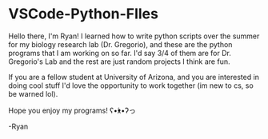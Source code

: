 # VSCode-Python-FIles

Hello there, I'm Ryan! I learned how to write python scripts over the summer for my biology research lab (Dr. Gregorio), 
and these are the python programs that I am working on so far. I'd say 3/4 of them are for Dr. Gregorio's Lab and the rest
are just random projects I think are fun.

If you are a fellow student at University of Arizona, and you are interested in doing cool stuff I'd love the opportunity 
to work together (im new to cs, so be warned lol).



Hope you enjoy my programs! ʕ•́ᴥ•̀ʔっ

-Ryan

